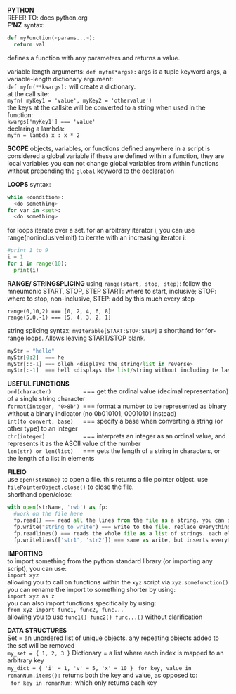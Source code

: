 __PYTHON__  
REFER TO: docs.python.org  
__F'NZ__
  syntax:
  ```python 
  def myFunction(<params...>):
    return val
  ```
  defines a function with any parameters and returns a value.  
    
  variable length arguments: ```def myfn(*args):``` args is a tuple
  keyword args, a variable-length dictionary argument:  
  ```def myfn(**kwargs):``` will create a dictionary.  
  at the call site:  
  ```myfn( myKey1 = 'value', myKey2 = 'othervalue')```  
  the keys at the callsite will be converted to a string when used in the function:  
  ```kwargs['myKey1'] === 'value'```  
  declaring a lambda:  
  ```myfn = lambda x : x * 2```
  
  __SCOPE__
  objects, variables, or functions defined anywhere in a script is considered a global variable
  if these are defined within a function, they are local variables
  you can not change global variables from within functions without prepending the ```global``` keyword to the declaration
  
  __LOOPS__
  syntax:
  ```python
  while <condition>:
    <do something>
  for var in <set>:
    <do something>
  ```
  for loops iterate over a set. for an arbitrary iterator i, you can use range(noninclusivelimit) to iterate with an increasing iterator i:
  ```python
  #print 1 to 9
  i = 1
  for i in range(10):
    print(i)
  ```
  
  __RANGE/ STRINGSPLICING__
  using ```range(start, stop, step)```: follow the mneumonic START, STOP, STEP
  START: where to start, inclusive; STOP: where to stop, non-inclusive, STEP: add by this much every step
  ```
  range(0,10,2) === [0, 2, 4, 6, 8]
  range(5,0,-1) === [5, 4, 3, 2, 1]
  ```
  
  string splicing syntax: ```myIterable[START:STOP:STEP]``` a shorthand for for-range loops. Allows leaving START/STOP blank.
  ```python
  myStr = "hello"
  myStr[0:2]  === he
  myStr[::-1] === olleh <displays the string/list in reverse>
  myStr[:-1]  === hell <displays the list/string without including te last element>
  ```
  
  
  __USEFUL FUNCTIONS__  
  ```ord(character)          ```=== get the ordinal value (decimal representation) of a single string character  
  ```format(integer, '0>8b') ```=== format a number to be represented as binary without a binary indicator (no 0b010101, 00010101 instead)  
  ```int(to convert, base)   ```=== specify a base when converting a string (or other type) to an integer  
  ```chr(integer)            ```=== interprets an integer as an ordinal value, and represents it as the ASCII value of the number  
  ```len(str) or len(list)   ```=== gets the length of a string in characters, or the length of a list in elements
  
  __FILEIO__  
  use ```open(strName)``` to open a file. this returns a file pointer object. use ```filePointerObject.close()``` to close the file.  
  shorthand open/close:  
  ```python
  with open(strName, 'rwb') as fp:
    #work on the file here
    fp.read() === read all the lines from the file as a string. you can specify how many bytes to read (fp.read(value))
    fp.write("string to write") === write to the file. replace everything else. no newline character
    fp.readlines() === reads the whole file as a list of strings. each element is delimited by a new line
    fp.writelines(['str1', 'str2']) === same as write, but inserts everything as the list. you need to add new lines as before
  ```
  __IMPORTING__  
  to import something from the python standard library (or importing any script), you can use:  
  ```import xyz```  
  allowing you to call on functions within the ```xyz``` script via ```xyz.somefunction()```  
  you can rename the import to something shorter by using:  
  ```import xyz as z```  
  you can also import functions specifically by using:  
  ```from xyz import func1, func2, func...```  
  allowing you to use ```func1() func2() func...()``` without clarification  
  
  __DATA STRUCTURES__  
  Set = an unordered list of unique objects. any repeating objects added to the set will be removed  
  ```my_set = { 1, 2, 3 }```
  Dictionary = a list where each index is mapped to an arbitrary key  
  ```my_dict = { 'i' = 1, 'v' = 5, 'x' = 10 }```
  ``` for key, value in romanNum.items():``` returns both the key and value, as opposed to:  
  ``` for key in romanNum:``` which only returns each key  
